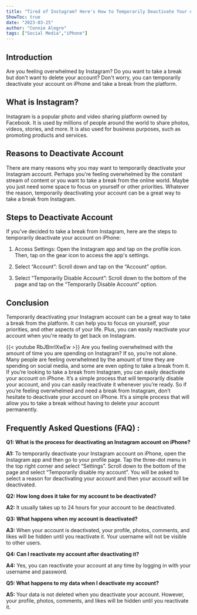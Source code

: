 ```yaml
---
title: "Tired of Instagram? Here's How to Temporarily Deactivate Your Account on iPhone!"
ShowToc: true 
date: "2023-03-25"
author: "Connie Alegre" 
tags: ["Social Media","iPhone"]
---
```

## Introduction

Are you feeling overwhelmed by Instagram? Do you want to take a break but don't want to delete your account? Don't worry, you can temporarily deactivate your account on iPhone and take a break from the platform. 

## What is Instagram?

Instagram is a popular photo and video sharing platform owned by Facebook. It is used by millions of people around the world to share photos, videos, stories, and more. It is also used for business purposes, such as promoting products and services. 

## Reasons to Deactivate Account

There are many reasons why you may want to temporarily deactivate your Instagram account. Perhaps you're feeling overwhelmed by the constant stream of content or you want to take a break from the online world. Maybe you just need some space to focus on yourself or other priorities. Whatever the reason, temporarily deactivating your account can be a great way to take a break from Instagram. 

## Steps to Deactivate Account

If you've decided to take a break from Instagram, here are the steps to temporarily deactivate your account on iPhone:

1. Access Settings: Open the Instagram app and tap on the profile icon. Then, tap on the gear icon to access the app's settings.

2. Select “Account”: Scroll down and tap on the “Account” option.

3. Select “Temporarily Disable Account”: Scroll down to the bottom of the page and tap on the “Temporarily Disable Account” option.

## Conclusion

Temporarily deactivating your Instagram account can be a great way to take a break from the platform. It can help you to focus on yourself, your priorities, and other aspects of your life. Plus, you can easily reactivate your account when you're ready to get back on Instagram.

{{< youtube RbJBnrIXwEw >}} 
Are you feeling overwhelmed with the amount of time you are spending on Instagram? If so, you’re not alone. Many people are feeling overwhelmed by the amount of time they are spending on social media, and some are even opting to take a break from it. If you’re looking to take a break from Instagram, you can easily deactivate your account on iPhone. It’s a simple process that will temporarily disable your account, and you can easily reactivate it whenever you’re ready. So if you’re feeling overwhelmed and need a break from Instagram, don’t hesitate to deactivate your account on iPhone. It’s a simple process that will allow you to take a break without having to delete your account permanently.

## Frequently Asked Questions (FAQ) :
**Q1: What is the process for deactivating an Instagram account on iPhone?**

**A1:** To temporarily deactivate your Instagram account on iPhone, open the Instagram app and then go to your profile page. Tap the three-dot menu in the top right corner and select “Settings”. Scroll down to the bottom of the page and select “Temporarily disable my account”. You will be asked to select a reason for deactivating your account and then your account will be deactivated. 

**Q2: How long does it take for my account to be deactivated?**

**A2:** It usually takes up to 24 hours for your account to be deactivated. 

**Q3: What happens when my account is deactivated?**

**A3:** When your account is deactivated, your profile, photos, comments, and likes will be hidden until you reactivate it. Your username will not be visible to other users. 

**Q4: Can I reactivate my account after deactivating it?**

**A4:** Yes, you can reactivate your account at any time by logging in with your username and password. 

**Q5: What happens to my data when I deactivate my account?**

**A5:** Your data is not deleted when you deactivate your account. However, your profile, photos, comments, and likes will be hidden until you reactivate it.


